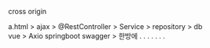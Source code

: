 cross origin

a.html   >   ajax  > @RestController  > Service > repository > db    
 vue    >   Axio     springboot   swagger > 한방에 . . . . . . .